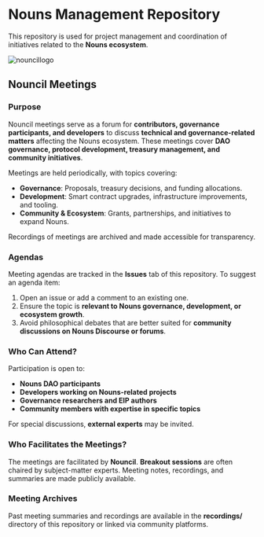 # Nouns Management Repository  

This repository is used for project management and coordination of initiatives related to the **Nouns ecosystem**.  

![nouncillogo](https://github.com/user-attachments/assets/fc2b65ea-bde4-4b3b-825e-d3f2052e478d)

## Nouncil Meetings

### Purpose  
Nouncil meetings serve as a forum for **contributors, governance participants, and developers** to discuss **technical and governance-related matters** affecting the Nouns ecosystem. These meetings cover **DAO governance, protocol development, treasury management, and community initiatives**.  

Meetings are held periodically, with topics covering:  
- **Governance**: Proposals, treasury decisions, and funding allocations.  
- **Development**: Smart contract upgrades, infrastructure improvements, and tooling.  
- **Community & Ecosystem**: Grants, partnerships, and initiatives to expand Nouns.  

Recordings of meetings are archived and made accessible for transparency.  

### Agendas  
Meeting agendas are tracked in the **Issues** tab of this repository. To suggest an agenda item:  
1. Open an issue or add a comment to an existing one.  
2. Ensure the topic is **relevant to Nouns governance, development, or ecosystem growth**.  
3. Avoid philosophical debates that are better suited for **community discussions on Nouns Discourse or forums**.  

### Who Can Attend?  
Participation is open to:  
- **Nouns DAO participants**  
- **Developers working on Nouns-related projects**  
- **Governance researchers and EIP authors**  
- **Community members with expertise in specific topics**  

For special discussions, **external experts** may be invited.  

### Who Facilitates the Meetings?  
The meetings are facilitated by **Nouncil**. **Breakout sessions** are often chaired by subject-matter experts. Meeting notes, recordings, and summaries are made publicly available.  

### Meeting Archives  
Past meeting summaries and recordings are available in the **recordings/** directory of this repository or linked via community platforms.  

